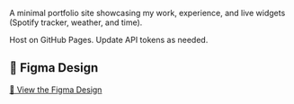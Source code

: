 A minimal portfolio site showcasing my work, experience, and live widgets (Spotify tracker, weather, and time). 

Host on GitHub Pages. 
Update API tokens as needed.

## 🎨 Figma Design  
[🔗 View the Figma Design](https://www.figma.com/design/FWmnAuRQKjzz70KKMeindM/Personal-Site?node-id=108-322)  

